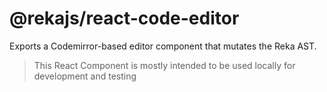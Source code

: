 # @rekajs/react-code-editor

Exports a Codemirror-based editor component that mutates the Reka AST. 

> This React Component is mostly intended to be used locally for development and testing
